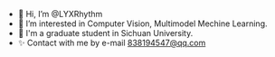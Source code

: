 - 👋 Hi, I’m @LYXRhythm
- 👀 I’m interested in Computer Vision, Multimodel Mechine Learning.
- 🌱 I'm a graduate student in Sichuan University.
- ✨ Contact with me by e-mail 838194547@qq.com

<!---
LYXRhythm/LYXRhythm is a ✨ special ✨ repository because its `README.md` (this file) appears on your GitHub profile.
You can click the Preview link to take a look at your changes.
--->
